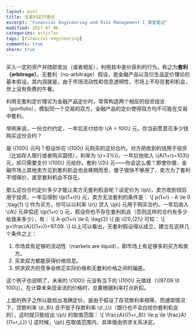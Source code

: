 ```yaml
---
layout: post
title: 无套利定价理论
excerpt: "Financial Engineering and Risk Management I 课堂笔记"
modified: 2017-07-06
categories: articles
tags: [financial-engineering]
comments: true
share: true
---
```

买入一定的资产并随即卖出（或者相反），利用其中差价获利的行为，称之为**套利（arbitrage）**。无套利（no-arbitrage）假设，是金融产品以及衍生品定价理论的基本假设。其内涵就是，由于市场流动性和信息透明性，市场上不存在套利机会，世上没有免费的午餐。

利用无套利定价理论为金融产品定价时，常常构造两个相反的投资组合（portfolio），模拟同一个交易的双方，金融产品的定价使得双方均不可能在交易中套利。

举例来说，一份合约约定，一年后支付给你 \\(A = 100\\) 元，你当前愿意花多少钱购买这份合约？

是 \\(100\\) 元吗？假设你花 \\(100\\) 元购买的这份合约，对方把收到的钱用于投资（比如存入银行或者购买国债），利率为 \\(r=3\%\\)，一年后他收入 \\(A(1+r)=103\\) 元，却只需要支付 \\(100\\) 元给你，套利 \\(3\\) 元——你会这么傻？即使你傻，金融市场上其他卖方见到套利机会也会蜂拥而至，傻子很快不够用了，卖方为了套利不惜降价，直至套利机会不存在。

那么这份合约定价多少才能让卖方无套利机会呢？设定价为 \\(p\\)，卖方收到钱后用于投资，一年后得到 \\(p(1+r)\\) 元，卖方无法套利的条件是：
\\[
p(1+r) - A \le 0 ,\tag{1}
\\]
作为买方，你可以以利率 \\(r\\) 贷入 \\(p\\) 元用于购买合约，一年后收入 \\(A\\) 元并偿还 \\(p(1+r) \\) 元，假设你也不存在套利机会（否则这样的合约有多少给我来多少），有：
\\[
A-p(1+r) \le 0, \tag{2}
\\]
由 \\((1),(2)\\) 可知：
\\[
p=\frac{A}{(1+r)}=97.09.
\\]
以上可以看出，无套利假设得以成立，建立在这样几个条件之上：

1. 市场具有足够的流动性（markets are liquid），即市场上有足够多的买方和卖方。
2. 买卖双方都能获得价格信息。
3. 供求双方的竞争会修正实际价格和无套利价格之间的偏差。

这个例子也说明了，未来的 \\(100\\) 元没有当下的 \\(100\\) 元值钱（\\(97.09 \lt 100\\)）。在计算未来现金流的价格时，总要根据利率打点折扣。

上面的例子之所以能给出准确定价，是由于假设了存贷款利率相等，而通常情况下，贷款利率 \\(r_B\\) 总不低于存款利率 \\(r_L\\)（银行也不会白给你套利机会的），这时就只能给出 \\(p\\) 的取值范围：
\\[
\frac{A}{(1+r_B)} \le p \le \frac{A}{(1+r_L)}
\\]
这时候，\\(p\\) 在取值范围内，具体值由供求关系决定。
